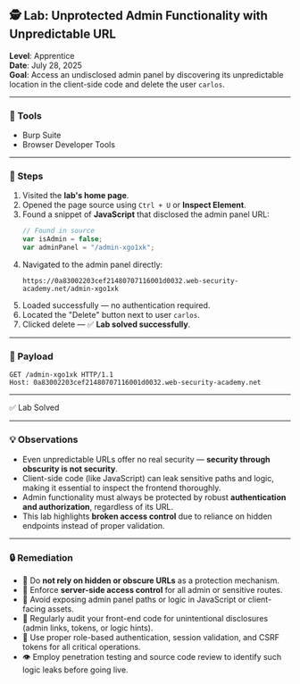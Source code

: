 ## 🕵️ Lab: Unprotected Admin Functionality with Unpredictable URL  
**Level**: Apprentice  
**Date**: July 28, 2025  
**Goal**: Access an undisclosed admin panel by discovering its unpredictable location in the client-side code and delete the user `carlos`.

---

### 🧰 Tools  
- Burp Suite  
- Browser Developer Tools  

---

### 🧭 Steps  

1. Visited the **lab's home page**.  
2. Opened the page source using `Ctrl + U` or **Inspect Element**.  
3. Found a snippet of **JavaScript** that disclosed the admin panel URL:  
   ```js
   // Found in source
   var isAdmin = false;
   var adminPanel = "/admin-xgo1xk";
   ```  
4. Navigated to the admin panel directly:  
   ```
   https://0a83002203cef21480707116001d0032.web-security-academy.net/admin-xgo1xk
   ```  
5. Loaded successfully — no authentication required.  
6. Located the "Delete" button next to user `carlos`.  
7. Clicked delete — ✅ **Lab solved successfully**.

---

### 🧪 Payload  
```
GET /admin-xgo1xk HTTP/1.1  
Host: 0a83002203cef21480707116001d0032.web-security-academy.net  
```

---

✅ Lab Solved  

---

### 💡 Observations  

- Even unpredictable URLs offer no real security — **security through obscurity is not security**.  
- Client-side code (like JavaScript) can leak sensitive paths and logic, making it essential to inspect the frontend thoroughly.  
- Admin functionality must always be protected by robust **authentication and authorization**, regardless of its URL.  
- This lab highlights **broken access control** due to reliance on hidden endpoints instead of proper validation.

---

### 🔒 Remediation  

- 🛑 Do **not rely on hidden or obscure URLs** as a protection mechanism.  
- 🔐 Enforce **server-side access control** for all admin or sensitive routes.  
- 🧹 Avoid exposing admin panel paths or logic in JavaScript or client-facing assets.  
- 🧪 Regularly audit your front-end code for unintentional disclosures (admin links, tokens, or logic hints).  
- 🚫 Use proper role-based authentication, session validation, and CSRF tokens for all critical operations.  
- 👁️ Employ penetration testing and source code review to identify such logic leaks before going live.

